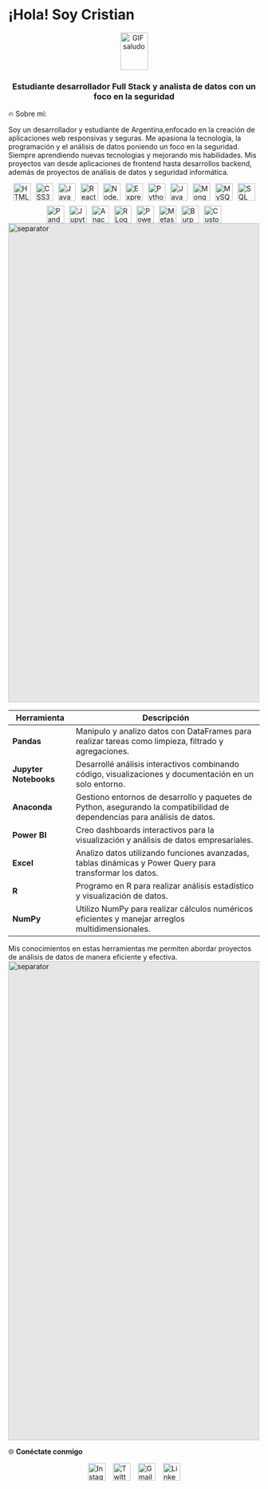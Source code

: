 # ¡Hola! Soy Cristian
<p align="center"> <img src="https://user-images.githubusercontent.com/74038190/214644152-52f47eb3-5e31-4f47-8758-05c9468d5596.gif" alt="GIF saludo" style="vertical-align: middle; width: 55px; height: 75px;" /> <h3 align="center">Estudiante desarrollador Full Stack y analista de datos con un foco en la seguridad</h3> </p>
🔥 Sobre mí:

Soy un desarrollador y estudiante de Argentina,enfocado en la creación de aplicaciones web responsivas y seguras. Me apasiona la tecnología, la programación y el análisis de datos poniendo un foco en la seguridad. Siempre aprendiendo nuevas tecnologias y mejorando mis habilidades. Mis proyectos van desde aplicaciones de frontend hasta desarrollos backend, además de proyectos de análisis de datos y seguridad informática.

<div style="display: flex; justify-content: center; gap: 10px; flex-wrap: wrap;">
    <img src="https://cdn.jsdelivr.net/gh/devicons/devicon/icons/html5/html5-original.svg" height="35" alt="HTML5 Logo"/>
    <img src="https://cdn.jsdelivr.net/gh/devicons/devicon/icons/css3/css3-original.svg" height="35" alt="CSS3 Logo"/>
    <img src="https://cdn.jsdelivr.net/gh/devicons/devicon/icons/javascript/javascript-original.svg" height="35" alt="JavaScript Logo"/>
    <img src="https://cdn.jsdelivr.net/gh/devicons/devicon/icons/react/react-original.svg" height="35" alt="React Logo"/>
    <img src="https://cdn.jsdelivr.net/gh/devicons/devicon/icons/nodejs/nodejs-original.svg" height="35" alt="Node.js Logo"/>
    <img src="https://cdn.jsdelivr.net/gh/devicons/devicon/icons/express/express-original.svg" height="35" alt="Express Logo"/>
    <img src="https://cdn.jsdelivr.net/gh/devicons/devicon/icons/python/python-original.svg" height="35" alt="Python Logo"/>
    <img src="https://cdn.jsdelivr.net/gh/devicons/devicon/icons/java/java-original.svg" height="35" alt="Java Logo"/>    
    <img src="https://cdn.jsdelivr.net/gh/devicons/devicon/icons/mongodb/mongodb-original.svg" height="35" alt="MongoDB Logo"/>
    <img src="https://cdn.jsdelivr.net/gh/devicons/devicon/icons/mysql/mysql-original.svg" height="35" alt="MySQL Logo"/>
    <img src="https://www.svgrepo.com/show/303229/microsoft-sql-server-logo.svg" height="35" alt="SQL Server Logo"/>
    <img src="https://cdn.jsdelivr.net/gh/devicons/devicon/icons/pandas/pandas-original.svg" height="35" alt="Pandas Logo"/>
    <img src="https://cdn.jsdelivr.net/gh/devicons/devicon/icons/jupyter/jupyter-original.svg" height="35" alt="Jupyter Logo"/>
    <img src="https://icon.icepanel.io/Technology/svg/Anaconda.svg" height="35" alt="Anaconda Logo"/>
    <img src="https://uxwing.com/wp-content/themes/uxwing/download/brands-and-social-media/r-programming-language-icon.png" height="35" alt="R Logo"/>
    <img src="https://1000marcas.net/wp-content/uploads/2022/08/Microsoft-Power-BI-Logo.png" height="35" alt="Power BI Logo"/>
    <img src="https://img.icons8.com/?size=256w&id=97AFS4JiW8vx&format=png" height="35" alt="Metasploit Logo"/>
    <img src="https://upload.wikimedia.org/wikipedia/commons/e/e6/Logo_burpsuite.jpg" height="35" alt="BurpSuite Logo"/>
    <img src="https://github.com/user-attachments/assets/2bf7ac58-7ad1-44b1-94cf-48e3bf0d3d3c" height="35" alt="Custom Logo"/>
</div>

<img style="display: block; margin: auto; background-color: hsl(0, 0%, 90%); width: 100vw; height: auto;" src="https://user-images.githubusercontent.com/74038190/212284115-f47cd8ff-2ffb-4b04-b5bf-4d1c14c0247f.gif" alt="separator" />

| Herramienta             | Descripción                                                                                                      |
| ----------------------- | ---------------------------------------------------------------------------------------------------------------- |
| **Pandas**              | Manipulo y analizo datos con DataFrames para realizar tareas como limpieza, filtrado y agregaciones.              |
| **Jupyter Notebooks**   | Desarrollé análisis interactivos combinando código, visualizaciones y documentación en un solo entorno.           |
| **Anaconda**            | Gestiono entornos de desarrollo y paquetes de Python, asegurando la compatibilidad de dependencias para análisis de datos. |
| **Power BI**            | Creo dashboards interactivos para la visualización y análisis de datos empresariales.                            |
| **Excel**               | Analizo datos utilizando funciones avanzadas, tablas dinámicas y Power Query para transformar los datos.          |
| **R**                   | Programo en R para realizar análisis estadístico y visualización de datos.                                       |
| **NumPy**               | Utilizo NumPy para realizar cálculos numéricos eficientes y manejar arreglos multidimensionales.                  |

Mis conocimientos en estas herramientas me permiten abordar proyectos de análisis de datos de manera eficiente y efectiva.
<img style="display: block; margin: auto; background-color: hsl(0, 0%, 90%); width: 100vw; height: auto;" src="https://user-images.githubusercontent.com/74038190/212284115-f47cd8ff-2ffb-4b04-b5bf-4d1c14c0247f.gif" alt="separator" />

🌐 **Conéctate conmigo**
<div style="display: flex; justify-content: center; gap: 15px;">
  <a href="https://www.instagram.com/tu_perfil" target="_blank" rel="noopener noreferrer">
    <img src="https://img.shields.io/static/v1?message=Instagram&logo=instagram&label=&color=E4405F&logoColor=white&labelColor=&style=for-the-badge" height="35" alt="Instagram logo" />
  </a>
    <a href="https://twitter.com/tu_perfil" target="_blank" rel="noopener noreferrer">
    <img src="https://img.shields.io/static/v1?message=Twitter&logo=twitter&label=&color=1DA1F2&logoColor=white&labelColor=&style=for-the-badge" height="35" alt="Twitter logo" />
  </a>
  <a href="mailto:jerybbkuuukkrjhwioio@gmail.com" target="_blank" rel="noopener noreferrer">
    <img src="https://img.shields.io/static/v1?message=Gmail&logo=gmail&label=&color=D14836&logoColor=white&labelColor=&style=for-the-badge" height="35" alt="Gmail logo" />
  </a>
  <a href="https://www.linkedin.com/in/tu-perfil" target="_blank" rel="noopener noreferrer">
    <img src="https://img.shields.io/static/v1?message=LinkedIn&logo=linkedin&label=&color=0077B5&logoColor=white&labelColor=&style=for-the-badge" height="35" alt="LinkedIn logo" />
  </a>
</div>




